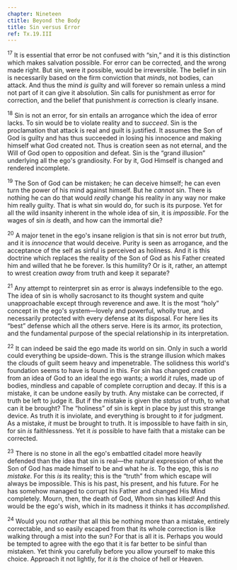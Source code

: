 ```yaml
---
chapter: Nineteen
ctitle: Beyond the Body
title: Sin versus Error
ref: Tx.19.III
---
```


<sup>17</sup> It is essential that error be not confused with “sin,” and it is this
distinction which makes salvation possible. For error can be corrected,
and the wrong made right. But sin, were it possible, would be
irreversible. The belief in sin is necessarily based on the firm
conviction that *minds*, not bodies, can attack. And thus the mind *is*
guilty and will forever so remain unless a mind not part of it can give
it absolution. Sin calls for punishment as error for correction, and the
belief that punishment *is* correction is clearly insane.

<sup>18</sup> Sin is not an error, for sin entails an arrogance which the idea of
error lacks. To sin would be to violate reality and to *succeed*. Sin is
the proclamation that attack is real and guilt is justified. It assumes
the Son of God is guilty and has thus succeeded in losing his innocence
and making himself what God created not. Thus is creation seen as not
eternal, and the Will of God open to opposition and defeat. Sin is the
“grand illusion” underlying all the ego's grandiosity. For by it, God
Himself is changed and rendered incomplete.

<sup>19</sup> The Son of God can be mistaken; he can deceive himself; he can even
turn the power of his mind against himself. But he *cannot* sin. There
is nothing he can do that would *really* change his reality in any way
nor make him really guilty. That is what sin would do, for such is its
purpose. Yet for all the wild insanity inherent in the whole idea of
sin, it is *impossible*. For the wages of sin *is* death, and how can
the immortal die?

<sup>20</sup> A major tenet in the ego's insane religion is that sin is not error
but *truth*, and it is *innocence* that would deceive. Purity is seen as
arrogance, and the acceptance of the self as sinful is perceived as
holiness. And it is this doctrine which replaces the reality of the Son
of God as his Father created him and willed that he be forever. Is this
humility? Or is it, rather, an attempt to wrest creation *away* from
truth and keep it separate?

<sup>21</sup> Any attempt to reinterpret sin as error is always indefensible to the
ego. The idea of sin is wholly sacrosanct to its thought system and
quite unapproachable except through reverence and awe. It is the most
“holy” concept in the ego's system—lovely and powerful, wholly true, and
necessarily protected with every defense at its disposal. For here lies
its “best” defense which all the others serve. Here is its armor, its
protection, and the fundamental purpose of the special relationship in
its interpretation.

<sup>22</sup> It can indeed be said the ego made its world on sin. Only in such a
world could everything be upside-down. This is the strange illusion
which makes the clouds of guilt seem heavy and impenetrable. The
solidness this world's foundation seems to have is found in this. For
sin has changed creation from an idea of God to an ideal the ego wants;
a world *it* rules, made up of bodies, mindless and capable of complete
corruption and decay. If this is a mistake, it can be undone easily by
truth. Any mistake can be corrected, if truth be left to judge it. But
if the mistake is given the *status* of truth, to what can it be
brought? The “holiness” of sin is kept in place by just this strange
device. As truth it is inviolate, and everything is brought to *it* for
judgment. As a mistake, *it* must be brought to truth. It is impossible
to have faith in sin, for sin *is* faithlessness. Yet it *is* possible
to have faith that a mistake can be corrected.

<sup>23</sup> There is no stone in all the ego's embattled citadel more heavily
defended than the idea that sin is real—the natural expression of what
the Son of God has made himself to be and what he *is*. To the ego, this
is *no mistake*. For this *is* its reality; this is the “truth” from
which escape will always be impossible. This is his past, his present,
and his future. For he has somehow managed to corrupt his Father and
changed His Mind completely. Mourn, then, the death of God, Whom sin has
killed! And this would be the ego's wish, which in its madness it thinks
it has *accomplished*.

<sup>24</sup> Would you not *rather* that all this be nothing more than a mistake,
entirely correctable, and so easily escaped from that its whole
correction is like walking through a mist into the sun? For that is all
it is. Perhaps you would be tempted to agree with the ego that it is far
better to be sinful than mistaken. Yet think you carefully before you
allow yourself to make this choice. Approach it not lightly, for it *is*
the choice of hell or Heaven.

